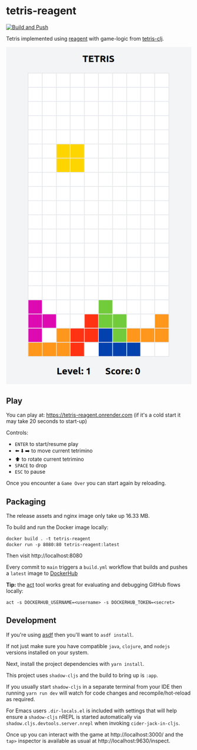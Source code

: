 # tetris-reagent

[![Build and Push](https://github.com/codeasone/tetris-reagent/actions/workflows/build.yml/badge.svg)](https://github.com/codeasone/tetris-reagent/actions/workflows/build.yml)

Tetris implemented using [reagent](https://github.com/reagent-project/reagent) with game-logic from [tetris-clj](https://github.com/codeasone/tetris-clj).

![Screenshot](./images/screenshot.png)

## Play

You can play at: https://tetris-reagent.onrender.com (if it's a cold start it may take 20 seconds to start-up)

Controls:

- `ENTER` to start/resume play
- ⬅️ ⬇️ ➡️ to move current tetrimino
- ⬆️ to rotate current tetrimino
- `SPACE` to drop
- `ESC` to pause

Once you encounter a `Game Over` you can start again by reloading.

## Packaging

The release assets and nginx image only take up 16.33 MB.

To build and run the Docker image locally:

```
docker build . -t tetris-reagent
docker run -p 8080:80 tetris-reagent:latest
```

Then visit http://localhost:8080

Every commit to `main` triggers a `build.yml` workflow that builds and pushes a `latest` image to [DockerHub](https://hub.docker.com/repository/docker/codeasone/tetris-reagent/general)

__Tip:__ the [act](https://github.com/nektos/act) tool works great for evaluating and debugging GitHub flows locally:

```
act -s DOCKERHUB_USERNAME=<username> -s DOCKERHUB_TOKEN=<secret>
```

## Development

If you're using [asdf](https://github.com/asdf-vm/asdf) then you'll want to `asdf install`.

If not just make sure you have compatible `java`, `clojure`, and `nodejs` versions installed on your system.

Next, install the project dependencies with `yarn install`.

This project uses `shadow-cljs` and the build to bring up is `:app`.

If you usually start `shadow-cljs` in a separate terminal from your IDE then running `yarn run dev` will watch for code changes and recompile/hot-reload as required.

For Emacs users `.dir-locals.el` is included with settings that will help ensure a `shadow-cljs` nREPL is started automatically via `shadow.cljs.devtools.server.nrepl` when invoking `cider-jack-in-cljs`.

Once up you can interact with the game at http://localhost:3000/ and the `tap>` inspector is available as usual at http://localhost:9630/inspect.
